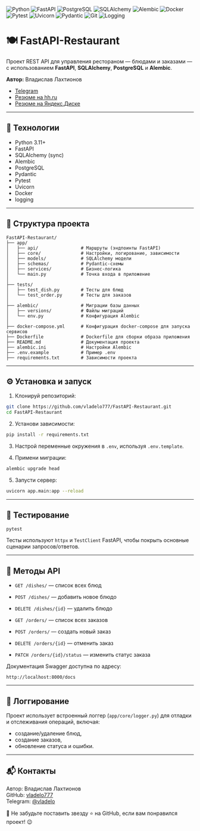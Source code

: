 ![Python](https://img.shields.io/badge/Python-3776AB?style=for-the-badge&logo=python&logoColor=white)
![FastAPI](https://img.shields.io/badge/FastAPI-009688?style=for-the-badge&logo=fastapi&logoColor=white)
![PostgreSQL](https://img.shields.io/badge/PostgreSQL-336791?style=for-the-badge&logo=postgresql&logoColor=white)
![SQLAlchemy](https://img.shields.io/badge/SQLAlchemy-000000?style=for-the-badge&logo=sqlalchemy&logoColor=white)
![Alembic](https://img.shields.io/badge/Alembic-F80000?style=for-the-badge&logo=alembic&logoColor=white)
![Docker](https://img.shields.io/badge/Docker-2496ED?style=for-the-badge&logo=docker&logoColor=white)
![Pytest](https://img.shields.io/badge/Pytest-FFD43B?style=for-the-badge&logo=pytest&logoColor=black)
![Uvicorn](https://img.shields.io/badge/Uvicorn-FF1C68?style=for-the-badge&logo=uvicorn&logoColor=white)
![Pydantic](https://img.shields.io/badge/Pydantic-00B2FF?style=for-the-badge&logo=pydantic&logoColor=white)
![Git](https://img.shields.io/badge/Git-F05032?style=for-the-badge&logo=git&logoColor=white)
![Logging](https://img.shields.io/badge/Logging-5C5C5C?style=for-the-badge&logo=logstash&logoColor=white)

# 🍽️ FastAPI-Restaurant

Проект REST API для управления рестораном — блюдами и заказами — с использованием **FastAPI**, **SQLAlchemy**, **PostgreSQL** и **Alembic**.

**Автор:** Владислав Лахтионов

- [Telegram](https://t.me/vladelo)
- [Резюме на hh.ru](https://hh.ru/resume/cf857c35ff0e72c7610039ed1f745836647a4c)
- [Резюме на Яндекс.Диске](https://disk.yandex.ru/i/iDIPdISB0F__Tg)

---

## 🚀 Технологии

- Python 3.11+
- FastAPI
- SQLAlchemy (sync)
- Alembic
- PostgreSQL
- Pydantic
- Pytest
- Uvicorn
- Docker
- logging

---

## 📁 Структура проекта

```
FastAPI-Restaurant/
├── app/
│   ├── api/                # Маршруты (эндпоинты FastAPI)
│   ├── core/               # Настройки, логирование, зависимости
│   ├── models/             # SQLAlchemy модели
│   ├── schemas/            # Pydantic-схемы
│   ├── services/           # Бизнес-логика
│   └── main.py             # Точка входа в приложение
│
├── tests/
│   ├── test_dish.py        # Тесты для блюд
│   └── test_order.py       # Тесты для заказов
│
├── alembic/                # Миграции базы данных
│   ├── versions/           # Файлы миграций
│   └── env.py              # Конфигурация Alembic
│
├── docker-compose.yml      # Конфигурация docker-compose для запуска сервисов
├── Dockerfile              # Dockerfile для сборки образа приложения
├── README.md               # Документация проекта
├── alembic.ini             # Настройки Alembic
├── .env.example            # Пример .env
├── requirements.txt        # Зависимости проекта
```

---

## ⚙️ Установка и запуск

1. Клонируй репозиторий:

```bash
git clone https://github.com/vladelo777/FastAPI-Restaurant.git
cd FastAPI-Restaurant
```

2. Установи зависимости:

```bash
pip install -r requirements.txt
```

3. Настрой переменные окружения в `.env`, используя `.env.template`.


4. Примени миграции:

```bash
alembic upgrade head
```

5. Запусти сервер:

```bash
uvicorn app.main:app --reload
```

---

## 🧪 Тестирование

```bash
pytest
```

Тесты используют `httpx` и `TestClient` FastAPI, чтобы покрыть основные сценарии запросов/ответов.

---

## 📘 Методы API

- `GET /dishes/` — список всех блюд
- `POST /dishes/` — добавить новое блюдо
- `DELETE /dishes/{id}` — удалить блюдо


- `GET /orders/` — список всех заказов
- `POST /orders/` — создать новый заказ
- `DELETE /orders/{id}` — отменить заказ
- `PATCH /orders/{id}/status` — изменить статус заказа

Документация Swagger доступна по адресу:

```
http://localhost:8000/docs
```

---

## 📄 Логгирование

Проект использует встроенный логгер (`app/core/logger.py`) для отладки и отслеживания операций, включая:

- создание/удаление блюд,
- создание заказов,
- обновление статуса и ошибки.

---

## 📬 **Контакты**

Автор: Владислав Лахтионов  
GitHub: [vladelo777](https://github.com/vladelo777)  
Telegram: [@vladelo](https://t.me/vladelo)

💌 Не забудьте поставить звезду ⭐ на GitHub, если вам понравился проект! 😉